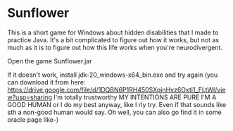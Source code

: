 # Sunflower
This is a short game for Windows about hidden disabilities that I made to practice Java. 
It's a bit complicated to figure out how it works, but not as much as it is to figure out how this life works when you're neurodivergent.

Open the game Sunflower.jar

If it doesn't work, install jdk-20_windows-x64_bin.exe and try again 
(you can download it from here: https://drive.google.com/file/d/1DQBN6P1RH450SXqjnHvz6Oxti1_FLtWl/view?usp=sharing 
I'm totally trustworthy MY INTENTIONS ARE PURE I'M A GOOD HUMAN or I do my best anyway, like I rly try. 
Even if that sounds like sth a non-good human would say. 
Oh well, you can also go find it in some oracle page like-)
